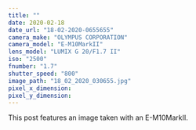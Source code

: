 ```yaml
---
title: ""
date: 2020-02-18
date_url: "18-02-2020-0655655"
camera_make: "OLYMPUS CORPORATION"
camera_model: "E-M10MarkII"
lens_model: "LUMIX G 20/F1.7 II"
iso: "2500"
fnumber: "1.7"
shutter_speed: "800"
image_path: "18_02_2020_030655.jpg"
pixel_x_dimension: 
pixel_y_dimension: 
---
```


This post features an image taken with an E-M10MarkII.
